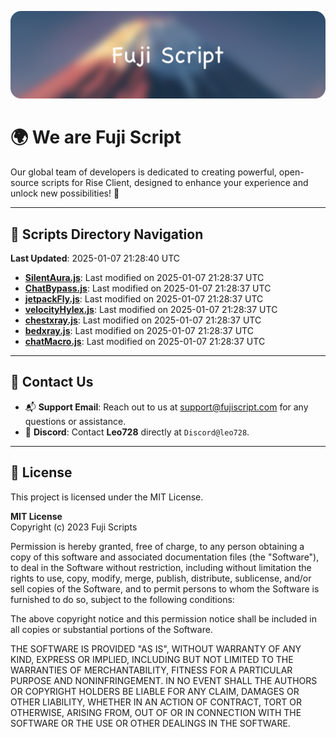 ![Banner](.github/b.webp)

# 🌍 **We are Fuji Script**

Our global team of developers is dedicated to creating powerful, open-source scripts for Rise Client, designed to enhance your experience and unlock new possibilities! 🌟

---
<!-- SCRIPTS_NAVIGATION_START -->
## 📂 **Scripts Directory Navigation**

**Last Updated**: 2025-01-07 21:28:40 UTC

- **[SilentAura.js](scripts/SilentAura.js)**: Last modified on 2025-01-07 21:28:37 UTC
- **[ChatBypass.js](scripts/ChatBypass.js)**: Last modified on 2025-01-07 21:28:37 UTC
- **[jetpackFly.js](scripts/jetpackFly.js)**: Last modified on 2025-01-07 21:28:37 UTC
- **[velocityHylex.js](scripts/velocityHylex.js)**: Last modified on 2025-01-07 21:28:37 UTC
- **[chestxray.js](scripts/chestxray.js)**: Last modified on 2025-01-07 21:28:37 UTC
- **[bedxray.js](scripts/bedxray.js)**: Last modified on 2025-01-07 21:28:37 UTC
- **[chatMacro.js](scripts/chatMacro.js)**: Last modified on 2025-01-07 21:28:37 UTC

<!-- SCRIPTS_NAVIGATION_END -->

---

## 💬 **Contact Us**  
- 📬 **Support Email**: Reach out to us at [support@fujiscript.com](mailto:support@fujiscript.com) for any questions or assistance.  
- 💬 **Discord**: Contact **Leo728** directly at `Discord@leo728`.

---

## 📜 **License**

This project is licensed under the MIT License.  

**MIT License**  
Copyright (c) 2023 Fuji Scripts  

Permission is hereby granted, free of charge, to any person obtaining a copy of this software and associated documentation files (the "Software"), to deal in the Software without restriction, including without limitation the rights to use, copy, modify, merge, publish, distribute, sublicense, and/or sell copies of the Software, and to permit persons to whom the Software is furnished to do so, subject to the following conditions:  

The above copyright notice and this permission notice shall be included in all copies or substantial portions of the Software.  

THE SOFTWARE IS PROVIDED "AS IS", WITHOUT WARRANTY OF ANY KIND, EXPRESS OR IMPLIED, INCLUDING BUT NOT LIMITED TO THE WARRANTIES OF MERCHANTABILITY, FITNESS FOR A PARTICULAR PURPOSE AND NONINFRINGEMENT. IN NO EVENT SHALL THE AUTHORS OR COPYRIGHT HOLDERS BE LIABLE FOR ANY CLAIM, DAMAGES OR OTHER LIABILITY, WHETHER IN AN ACTION OF CONTRACT, TORT OR OTHERWISE, ARISING FROM, OUT OF OR IN CONNECTION WITH THE SOFTWARE OR THE USE OR OTHER DEALINGS IN THE SOFTWARE.  
